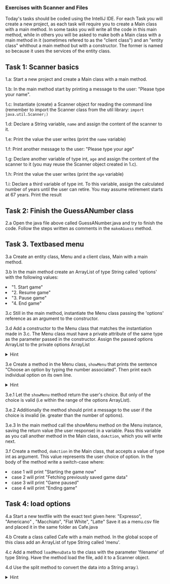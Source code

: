 ### Exercises with Scanner and Files
Today's tasks should be coded using the IntelliJ IDE. For each Task you will create a new project, as each task will require you to create a Main class with a main method. In some tasks you will write all the code in this main method, while in others you will be asked to make both a Main class with a main method in it (sometimes refered to as the "client class") and an "entity class" whithout a main method but with a constructor. The former is named so because it uses the services of the entity class.

## Task 1: Scanner basics
1.a: Start a new project and create a Main class with a main method.

1.b: In the main method start by printing a message to the user: "Please type your name".

1.c: Instantiate (create) a Scanner object for reading the command line (remember to import the Scanner class from the util library: <code>import java.util.Scanner;) </code>

1.d: Declare a String variable, <code>name</code> and assign the content of the scanner to it.

1.e: Print the value the user writes (print the <code>name</code> variable)

1.f: Print another message to the user: "Please type your age"

1.g: Declare another variable of type int, <code>age</code> and assign the content of the scanner to it (you may reuse the Scanner object created in 1.c).

1.h: Print the value the user writes (print the <code>age</code> variable)

1.i: Declare a third variable of type int. To this variable, assign the calculated number of years until the user can retire. You may assume retirement starts at 67 years. Print the result


## Task 2: Finish the GuessANumber class
2.a Open the java file above called GuessANumber.java and try to finish the code. Follow the steps written as comments in the <code>makeAGuess</code> method.


## Task 3. Textbased menu
3.a Create an entity class, Menu and a client class, Main with a main method.

3.b In the main method create an ArrayList of type String called 'options' with the following values:
<li>"1. Start game"</li>
<li>"2. Resume game"</li>
<li>"3. Pause game"</li>
<li>"4. End game"</li>

3.c Still in the main method, instantiate the Menu class passing the 'options' reference as an argument to the constructor.

3.d Add a constructor to the Menu class that matches the instantiation made in 3.c. The Menu class must have a private attribute of the same type as the parameter passed in the constructor. Assign the passed options ArrayList to the private options ArrayList 
<details>
  <summary>Hint</summary>
  <p>this.options = options</p>
</details>

3.e Create a method in the Menu class, <code>showMenu</code> that prints the sentence "Choose an option by typing the number associated". Then print each individual option on its own line.  
 <details>
  <summary>Hint</summary>
  <p>use a for-each loop for printing the options</p>
</details>

   3.e.1 Let the <code>showMenu</code> method return the user's choice. But only of the choice is valid (i.e within the range of the options ArrayList).
 
   3.e.2 Additionally the method should print a message to the user if the choice is invalid (ie. greater than the number of options). 
 
   3.e.3 In the main method call the showMenu method on the Menu instance, saving the return value (the user response) in a variable. Pass this variable as you call another method in the Main class, <code>doAction</code>, which you will write next.


3.f Create a method, <code>doAction</code> in the Main class, that accepts a value of type int as argument. This value represents the user choice of option. In the body of the method write a switch-case where:
   <li>case 1 will print "Starting the game now"</li>
   <li>case 2 will print "Fetching previously saved game data"</li>
   <li>case 3 will print "Game paused"</li>
   <li>case 4 will print "Ending game"</li>



## Task 4: load options
 
4.a Start a new textfile with the exact text given here:
"Expresso", "Americano" , "Macchiato", "Flat White",  "Latte"
Save it as a menu.csv file and placed it in the same folder as Cafe.java

4.b Create a class called Cafe with a main method. In the global scope of this class add an ArrayList of type String called 'menu'.

4.c Add a method  <code>loadMenuData</code> to the class with the parameter 'filename' of type String. 
  Have the method load the file, add it to a Scanner object.

4.d Use the split method to convert the data into a String array.\
<details>
  <summary>Hint</summary>
  <p>scanner.nextLine().split())</p>
</detail>
  This will return a String array. Loop over the returned String Array and for each element create a new String with the value of the element preceeded by an number: For the element "Expresso" there will be a new String with the value "1. Expresso". 
  Then add the new String to the menu ArrayList which you created in step 4.b

4.d Reuse the Menu class from Task 3. (copy it into the folder of the Cafe.java). Create a new instance of the Menu class, with the <code>menu</code> ArrayList as argument. Call the <code>showMenu</code> method on the Menu object. Remember the method will return the user's choice? Print the name of the coffee that corresponds to the user's choice. 


## Task 5: write to file
[...]
